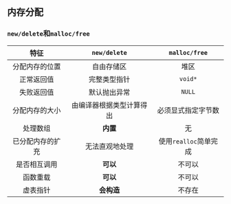 ## 内存分配

### `new/delete`和`malloc/free`

| **特征** | **`new/delete`** | **`malloc/free`** |
| :---: | :---: | :---: |
| 分配内存的位置 | 自由存储区 | 堆区 |
| 正常返回值 | 完整类型指针 | `void*` |
| 失败返回值 | 默认抛出异常 | `NULL` |
| 分配内存的大小 | 由编译器根据类型计算得出 | 必须显式指定字节数 |
| 处理数组 | **内置** | 无 |
| 已分配内存的扩充 | 无法直观地处理 | 使用`realloc`简单完成 |
| 是否相互调用 | **可以** | 不可以 |
| 函数重载 | **可以** | 不可以 |
| 虚表指针 | **会构造** | 不存在 |
